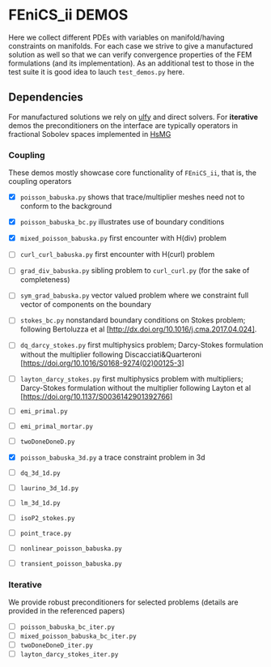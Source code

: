 # FEniCS_ii DEMOS
Here we collect different PDEs with variables on manifold/having constraints
on manifolds. For each case we strive to give a manufactured solution as well
so that we can verify convergence properties of the FEM formulations (and its
implementation). As an additional test to those in the test suite it is good
idea to lauch `test_demos.py` here.

## Dependencies
For manufactured solutions we rely on [ulfy](https://github.com/MiroK/ulfy) and
direct solvers. For **iterative** demos the preconditioners on the interface are
typically operators in fractional Sobolev spaces implemented in
[HsMG](https://github.com/MiroK/hsmg)

### Coupling 
These demos mostly showcase core functionality of `FEniCS_ii`, that is, the coupling
operators

- [x] `poisson_babuska.py` shows that trace/multiplier meshes need not to conform to the background
- [x] `poisson_babuska_bc.py` illustrates use of boundary conditions
- [x] `mixed_poisson_babuska.py` first encounter with H(div) problem

- [ ] `curl_curl_babuska.py` first encounter with H(curl) problem
- [ ] `grad_div_babuska.py` sibling problem to `curl_curl.py` (for the sake of completeness)
- [ ] `sym_grad_babuska.py` vector valued problem where we constraint full vector of components on the boundary

- [ ] `stokes_bc.py` nonstandard boundary conditions on Stokes problem; following Bertoluzza et al [http://dx.doi.org/10.1016/j.cma.2017.04.024].
- [ ] `dq_darcy_stokes.py` first multiphysics problem; Darcy-Stokes formulation without the multiplier following Discacciati&Quarteroni [https://doi.org/10.1016/S0168-9274(02)00125-3]
- [ ] `layton_darcy_stokes.py` first multiphysics problem with multipliers; Darcy-Stokes formulation without the multiplier following Layton et al [https://doi.org/10.1137/S0036142901392766]
- [ ] `emi_primal.py`
- [ ] `emi_primal_mortar.py`
- [ ] `twoDoneDoneD.py`
- [x] `poisson_babuska_3d.py` a trace constraint problem in 3d
- [ ] `dq_3d_1d.py`
- [ ] `laurino_3d_1d.py`
- [ ] `lm_3d_1d.py`
- [ ] `isoP2_stokes.py`
- [ ] `point_trace.py`
- [ ] `nonlinear_poisson_babuska.py`
- [ ] `transient_poisson_babuska.py`

### Iterative
We provide robust preconditioners for selected problems (details are provided in the referenced papers)

- [ ] `poisson_babuska_bc_iter.py`
- [ ] `mixed_poisson_babuska_bc_iter.py`
- [ ] `twoDoneDoneD_iter.py`
- [ ] `layton_darcy_stokes_iter.py`
